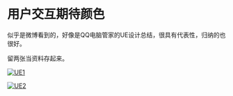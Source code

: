 # 用户交互期待颜色

似乎是微博看到的，好像是QQ电脑管家的UE设计总结，很具有代表性，归纳的也很好。 

留两张当资料存起来。 

[![UE1](https://attachment.soulteary.com/2011/11/06/UE1.jpg "UE1")](https://attachment.soulteary.com/2011/11/06/UE1.jpg) 

[![UE2](https://attachment.soulteary.com/2011/11/06/UE2.jpg "UE2")](https://attachment.soulteary.com/2011/11/06/UE2.jpg)

